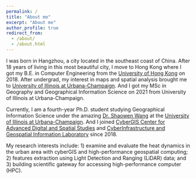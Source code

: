 ```yaml
---
permalink: /
title: "About me"
excerpt: "About me"
author_profile: true
redirect_from: 
  - /about/
  - /about.html
---
```


I was born in Hangzhou, a city located in the southeast coast of China. After 18 years of living in this most beautiful city, I move to Hong Kong where I got my B.E. in Computer Engineering from the [University of Hong Kong](https://www.hku.hk/) on 2018. After undergrad, my interest in maps and spatial analysis brought me to [University of Illinois at Urbana-Champaign](https://illinois.edu/). And I got my MSc in Geography and Geographical Information Science on 2021 from University of Illinois at Urbana-Champaign.

Currently, I am a fourth-year Ph.D. student studying Geographical Information Science under the amazing [Dr. Shaowen Wang](https://ggis.illinois.edu/directory/profile/shaowen) at the [University of Illinois at Urbana-Champaign](https://illinois.edu/). And I joined [CyberGIS Center for Advanced Digital and Spatial Studies](https://cybergis.illinois.edu/) and 
[CyberInfrastructure and Geospatial Information Laboratory](https://cigi.illinois.edu/shaowen-wang/home/) since 2018. 

My research interests include: 1) examine and evaluate the heat dynamics in the urban area with cyberGIS and high-performance geospatial computing; 2) features extraction using Light Detection and Ranging (LiDAR) data; and 3) building scientific gateway for accessing high-performance computer (HPC).
